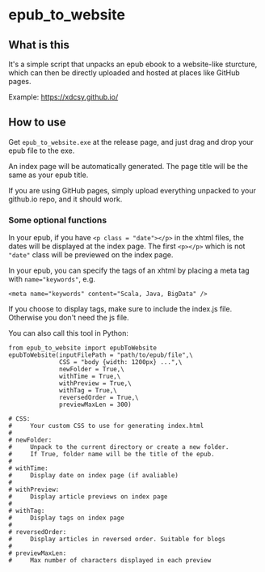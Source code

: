# epub_to_website
 
## What is this
It's a simple script that unpacks an epub ebook to a website-like sturcture, which can then be directly uploaded and hosted at places like GitHub pages.

Example: https://xdcsy.github.io/

## How to use
Get `epub_to_website.exe` at the release page, and just drag and drop your epub file to the exe.

An index page will be automatically generated. The page title will be the same as your epub title.

If you are using GitHub pages, simply upload everything unpacked to your github.io repo, and it should work.

### Some optional functions

In your epub, if you have `<p class = "date"></p>` in the xhtml files, the dates will be displayed at the index page. The first `<p></p>` which is not `"date"` class will be previewed on the index page.

In your epub, you can specify the tags of an xhtml by placing a meta tag with `name="keywords"`, e.g.
``` XHTML
<meta name="keywords" content="Scala, Java, BigData" />
```
If you choose to display tags, make sure to include the index.js file. Otherwise you don't need the js file.


You can also call this tool in Python:

``` Python3
from epub_to_website import epubToWebsite
epubToWebsite(inputFilePath = "path/to/epub/file",\
              CSS = "body {width: 1200px} ...",\
              newFolder = True,\
              withTime = True,\
              withPreview = True,\
			  withTag = True,\
              reversedOrder = True,\
              previewMaxLen = 300)

# CSS:
#     Your custom CSS to use for generating index.html
#
# newFolder:
#     Unpack to the current directory or create a new folder.
#     If True, folder name will be the title of the epub.
#
# withTime:
#     Display date on index page (if avaliable)
#
# withPreview:
#     Display article previews on index page
#
# withTag:
#     Display tags on index page
#
# reversedOrder:
#     Display articles in reversed order. Suitable for blogs
#
# previewMaxLen:
#     Max number of characters displayed in each preview 
```
